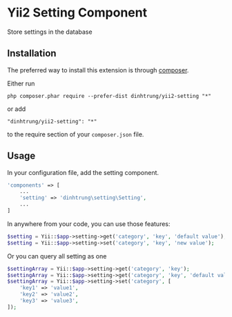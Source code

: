 Yii2 Setting Component
======================
Store settings in the database

Installation
------------

The preferred way to install this extension is through [composer](http://getcomposer.org/download/).

Either run

```
php composer.phar require --prefer-dist dinhtrung/yii2-setting "*"
```

or add

```
"dinhtrung/yii2-setting": "*"
```

to the require section of your `composer.json` file.


Usage
-----

In your configuration file, add the setting component.

```php
'components' => [
	...
	'setting' => 'dinhtrung\setting\Setting',
	...
]
```

In anywhere from your code, you can use those features:

```php
$setting = Yii::$app->setting->get('category', 'key', 'default value');
$setting = Yii::$app->setting->set('category', 'key', 'new value');
```

Or you can query all setting as one

```php
$settingArray = Yii::$app->setting->get('category', 'key');
$settingArray = Yii::$app->setting->get('category', 'key', 'default value');
$settingArray = Yii::$app->setting->set('category', [
	'key1' => 'value1',
	'key2' => 'value2',
	'key3' => 'value3',
]);
```